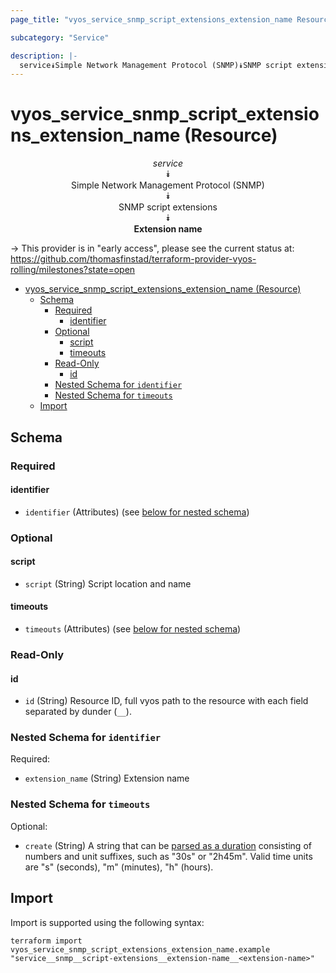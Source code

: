 ```yaml
---
page_title: "vyos_service_snmp_script_extensions_extension_name Resource - vyos"

subcategory: "Service"

description: |-
  service⯯Simple Network Management Protocol (SNMP)⯯SNMP script extensions⯯Extension name
---
```


# vyos_service_snmp_script_extensions_extension_name (Resource)
<center>


*service*  
⯯  
Simple Network Management Protocol (SNMP)  
⯯  
SNMP script extensions  
⯯  
**Extension name**


</center>

-> This provider is in "early access", please see the current status at: https://github.com/thomasfinstad/terraform-provider-vyos-rolling/milestones?state=open

<!--TOC-->

- [vyos_service_snmp_script_extensions_extension_name (Resource)](#vyos_service_snmp_script_extensions_extension_name-resource)
  - [Schema](#schema)
    - [Required](#required)
      - [identifier](#identifier)
    - [Optional](#optional)
      - [script](#script)
      - [timeouts](#timeouts)
    - [Read-Only](#read-only)
      - [id](#id)
    - [Nested Schema for `identifier`](#nested-schema-for-identifier)
    - [Nested Schema for `timeouts`](#nested-schema-for-timeouts)
  - [Import](#import)

<!--TOC-->

<!-- schema generated by tfplugindocs -->
## Schema

### Required

#### identifier
- `identifier` (Attributes) (see [below for nested schema](#nestedatt--identifier))

### Optional

#### script
- `script` (String) Script location and name
#### timeouts
- `timeouts` (Attributes) (see [below for nested schema](#nestedatt--timeouts))

### Read-Only

#### id
- `id` (String) Resource ID, full vyos path to the resource with each field separated by dunder (`__`).

<a id="nestedatt--identifier"></a>
### Nested Schema for `identifier`

Required:

- `extension_name` (String) Extension name


<a id="nestedatt--timeouts"></a>
### Nested Schema for `timeouts`

Optional:

- `create` (String) A string that can be [parsed as a duration](https://pkg.go.dev/time#ParseDuration) consisting of numbers and unit suffixes, such as &#34;30s&#34; or &#34;2h45m&#34;. Valid time units are &#34;s&#34; (seconds), &#34;m&#34; (minutes), &#34;h&#34; (hours).

## Import

Import is supported using the following syntax:

```shell
terraform import vyos_service_snmp_script_extensions_extension_name.example "service__snmp__script-extensions__extension-name__<extension-name>"
```
